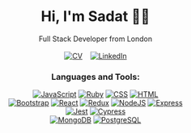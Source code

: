 
<h1 align="center">Hi, I'm Sadat 👋🏼 </h1>
<div align="center">
  
Full Stack Developer from London 
  <br>
  <br>
[![CV](https://img.shields.io/static/v1?label=My&message=CV&color=9ef0e3)](https://github.com/Sadat15/CV) &nbsp;&nbsp; [![LinkedIn](https://img.shields.io/static/v1?label=Linked&message=IN&color=286fc7)](https://www.linkedin.com/in/sadat-m/)  
<div>
  
### Languages and Tools:
[![JavaScript][JavaScript-shield]][JavaScript-url]
[![Ruby][Ruby-shield]][Ruby-url]
[![CSS][CSS-shield]][CSS-url]
[![HTML][HTML-shield]][HTML-url]
<br>
[![Bootstrap][Bootstrap.com]][Bootstrap-url]
[![React][React.js]][React-url]
[![Redux][Redux-shield]][Redux-url]
[![NodeJS][NodeJS-shield]][NodeJS-url]
[![Express][Express-shield]][Express-url]
<br>
[![Jest][Jest-shield]][Jest-url]
[![Cypress][Cypress-shield]][Cypress-url]
<br>
[![MongoDB][MongoDB-shield]][MongoDB-url]
[![PostgreSQL][PostgreSQL-shield]][PostgreSQL-url]
  

  

<!-- <img align="center" alt="Visual Studio Code" width="26px" src="https://cdn.jsdelivr.net/gh/devicons/devicon/icons/vscode/vscode-original.svg" style="padding-right:10px;" />
<img align="center" alt="HTML5" width="26px" src="https://cdn.jsdelivr.net/gh/devicons/devicon/icons/html5/html5-original.svg" style="padding-right:10px;" />
<img align="center" alt="CSS3" width="26px" src="https://cdn.jsdelivr.net/gh/devicons/devicon/icons/css3/css3-original.svg" style="padding-right:10px;" />
<img align="center" alt="JavaScript" width="26px" src="https://cdn.jsdelivr.net/gh/devicons/devicon/icons/javascript/javascript-original.svg" style="padding-right:10px;" />
<img align="center" alt="Node.js" width="26px" src="https://cdn.jsdelivr.net/gh/devicons/devicon/icons/nodejs/nodejs-original.svg" style="padding-right:10px;" />
<img align="center" alt="npm" width="26px" src="https://user-images.githubusercontent.com/25181517/121401671-49102800-c959-11eb-9f6f-74d49a5e1774.png" style="padding-right:10px;" />
<img align="center" alt="MongoDB" width="26px" src="https://cdn.jsdelivr.net/gh/devicons/devicon/icons/mongodb/mongodb-original.svg" style="padding-right:10px;" />
<img align="center" alt="PostgreSQL" width="26px" src="https://user-images.githubusercontent.com/25181517/117208740-bfb78400-adf5-11eb-97bb-09072b6bedfc.png" style="padding-right:10px;" />
<img align="center" alt="Git" width="26px" src="https://user-images.githubusercontent.com/25181517/117364277-fc4eb280-aebd-11eb-8769-a3583c6a2037.png"
style="padding-right:10px;" />
<img align="center" alt="github" width="26px" src="https://user-images.githubusercontent.com/25181517/117364276-fc4eb280-aebd-11eb-92ba-8a6ef74b7313.png" style="padding-right:10px;" />
<img align="center" alt="Terminal" width="26px" src="https://github.com/codeSTACKr/codeSTACKr/raw/master/img/terminal-dark.svg" style="padding-right:10px;"/>
<br />
<br /> -->
<!--
**Sadat15/Sadat15** is a ✨ _special_ ✨ repository because its `README.md` (this file) appears on your GitHub profile.

Here are some ideas to get you started:

- 🔭 I’m currently working on ...
- 🌱 I’m currently learning ...
- 👯 I’m looking to collaborate on ...
- 🤔 I’m looking for help with ...
- 💬 Ask me about ...
- 📫 How to reach me: ...
- 😄 Pronouns: ...
- ⚡ Fun fact: ...
-->
  
[React.js]: https://img.shields.io/badge/React-20232A?style=for-the-badge&logo=react&logoColor=61DAFB
[React-url]: https://reactjs.org/
[Redux-shield]: https://img.shields.io/badge/Redux-593D88?style=for-the-badge&logo=redux&logoColor=white
[Redux-url]: https://redux.js.org/
[Bootstrap.com]: https://img.shields.io/badge/Bootstrap-563D7C?style=for-the-badge&logo=bootstrap&logoColor=white
[Bootstrap-url]: https://getbootstrap.com
[JavaScript-shield]: https://img.shields.io/badge/JavaScript-323330?style=for-the-badge&logo=javascript&logoColor=F7DF1E
[JavaScript-url]: https://developer.mozilla.org/en-US/docs/Web/JavaScript
[NodeJS-shield]: https://img.shields.io/badge/Node.js-43853D?style=for-the-badge&logo=node.js&logoColor=white
[NodeJS-url]: https://nodejs.org/en/
[Express-shield]: https://img.shields.io/badge/Express.js-404D59?style=for-the-badge
[Express-url]: https://expressjs.com/
[HTML-shield]: https://img.shields.io/badge/HTML-239120?style=for-the-badge&logo=html5&logoColor=white
[HTML-url]: https://html.spec.whatwg.org/multipage/
[CSS-shield]: https://img.shields.io/badge/CSS-239120?&style=for-the-badge&logo=css3&logoColor=white
[CSS-url]: https://developer.mozilla.org/en-US/docs/Web/CSS
[MongoDB-shield]: https://img.shields.io/badge/MongoDB-4EA94B?style=for-the-badge&logo=mongodb&logoColor=white
[MongoDB-url]: https://www.mongodb.com
[PostgreSQL-shield]: https://img.shields.io/badge/PostgreSQL-316192?style=for-the-badge&logo=postgresql&logoColor=white
[PostgreSQL-url]: https://www.postgresql.org/
[Ruby-shield]: 	https://img.shields.io/badge/Ruby-CC342D?style=for-the-badge&logo=ruby&logoColor=white
[Ruby-url]: https://www.ruby-lang.org/en/
[Jest-shield]: https://img.shields.io/badge/Jest-323330?style=for-the-badge&logo=Jest&logoColor=white
[Jest-url]: https://jestjs.io/
[Cypress-shield]: https://img.shields.io/badge/-cypress-%23E5E5E5?style=for-the-badge&logo=cypress&logoColor=058a5e
[Cypress-url]: https://www.cypress.io/

